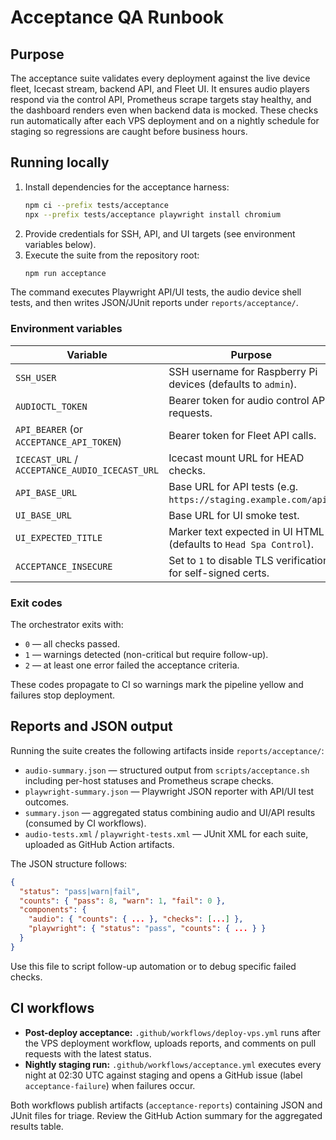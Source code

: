 # Acceptance QA Runbook

## Purpose

The acceptance suite validates every deployment against the live device fleet, Icecast stream, backend API, and Fleet UI. It ensures audio players respond via the control API, Prometheus scrape targets stay healthy, and the dashboard renders even when backend data is mocked. These checks run automatically after each VPS deployment and on a nightly schedule for staging so regressions are caught before business hours.

## Running locally

1. Install dependencies for the acceptance harness:
   ```bash
   npm ci --prefix tests/acceptance
   npx --prefix tests/acceptance playwright install chromium
   ```
2. Provide credentials for SSH, API, and UI targets (see environment variables below).
3. Execute the suite from the repository root:
   ```bash
   npm run acceptance
   ```

The command executes Playwright API/UI tests, the audio device shell tests, and then writes JSON/JUnit reports under `reports/acceptance/`.

### Environment variables

| Variable                                       | Purpose                                                           |
| ---------------------------------------------- | ----------------------------------------------------------------- |
| `SSH_USER`                                     | SSH username for Raspberry Pi devices (defaults to `admin`).      |
| `AUDIOCTL_TOKEN`                               | Bearer token for audio control API requests.                      |
| `API_BEARER` (or `ACCEPTANCE_API_TOKEN`)       | Bearer token for Fleet API calls.                                 |
| `ICECAST_URL` / `ACCEPTANCE_AUDIO_ICECAST_URL` | Icecast mount URL for HEAD checks.                                |
| `API_BASE_URL`                                 | Base URL for API tests (e.g. `https://staging.example.com/api`).  |
| `UI_BASE_URL`                                  | Base URL for UI smoke test.                                       |
| `UI_EXPECTED_TITLE`                            | Marker text expected in UI HTML (defaults to `Head Spa Control`). |
| `ACCEPTANCE_INSECURE`                          | Set to `1` to disable TLS verification for self-signed certs.     |

### Exit codes

The orchestrator exits with:

- `0` — all checks passed.
- `1` — warnings detected (non-critical but require follow-up).
- `2` — at least one error failed the acceptance criteria.

These codes propagate to CI so warnings mark the pipeline yellow and failures stop deployment.

## Reports and JSON output

Running the suite creates the following artifacts inside `reports/acceptance/`:

- `audio-summary.json` — structured output from `scripts/acceptance.sh` including per-host statuses and Prometheus scrape checks.
- `playwright-summary.json` — Playwright JSON reporter with API/UI test outcomes.
- `summary.json` — aggregated status combining audio and UI/API results (consumed by CI workflows).
- `audio-tests.xml` / `playwright-tests.xml` — JUnit XML for each suite, uploaded as GitHub Action artifacts.

The JSON structure follows:

```json
{
  "status": "pass|warn|fail",
  "counts": { "pass": 8, "warn": 1, "fail": 0 },
  "components": {
    "audio": { "counts": { ... }, "checks": [...] },
    "playwright": { "status": "pass", "counts": { ... } }
  }
}
```

Use this file to script follow-up automation or to debug specific failed checks.

## CI workflows

- **Post-deploy acceptance:** `.github/workflows/deploy-vps.yml` runs after the VPS deployment workflow, uploads reports, and comments on pull requests with the latest status.
- **Nightly staging run:** `.github/workflows/acceptance.yml` executes every night at 02:30 UTC against staging and opens a GitHub issue (label `acceptance-failure`) when failures occur.

Both workflows publish artifacts (`acceptance-reports`) containing JSON and JUnit files for triage. Review the GitHub Action summary for the aggregated results table.
